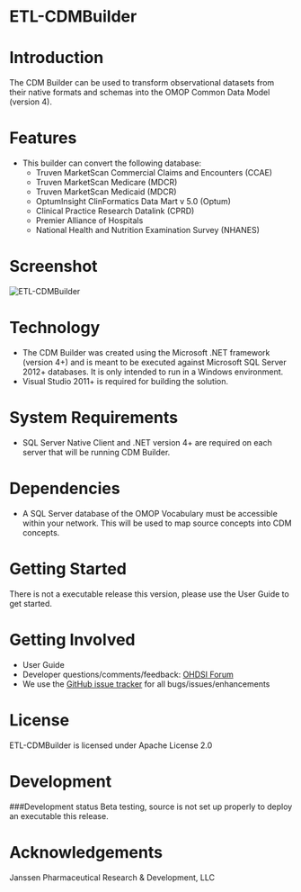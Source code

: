 ETL-CDMBuilder
==============

Introduction
========

The CDM Builder can be used to transform observational datasets from their native formats and schemas into the OMOP Common Data Model (version 4).  

Features
========
* This builder can convert the following database:
  * Truven MarketScan Commercial Claims and Encounters (CCAE)
  * Truven MarketScan Medicare (MDCR)
  * Truven MarketScan Medicaid (MDCR)
  * OptumInsight ClinFormatics Data Mart v 5.0 (Optum)
  * Clinical Practice Research Datalink (CPRD)
  * Premier Alliance of Hospitals
  * National Health and Nutrition Examination Survey (NHANES)

Screenshot
===========
<img src="https://github.com/OHDSI/ETL-CDMBuilder/blob/master/man/ScreenShot.png" alt="ETL-CDMBuilder" title="ETL-CDMBuilder" />

Technology
============
* The CDM Builder was created using the Microsoft .NET framework (version 4+) and is meant to be executed against Microsoft SQL Server 2012+ databases. It is only intended to run in a Windows environment. 
* Visual Studio 2011+ is required for building the solution.

System Requirements
============
* SQL Server Native Client and .NET version 4+ are required on each server that will be running CDM Builder.

Dependencies
============
 * A SQL Server database of the OMOP Vocabulary must be accessible within your network. This will be used to map source concepts into CDM concepts.
 
Getting Started
===============
There is not a executable release this version, please use the User Guide to get started.

Getting Involved
=============
* User Guide
* Developer questions/comments/feedback: <a href="http://forums.ohdsi.org/c/developers">OHDSI Forum</a>
* We use the <a href="../../issues">GitHub issue tracker</a> for all bugs/issues/enhancements

License
=======
ETL-CDMBuilder is licensed under Apache License 2.0

Development
===========

###Development status
Beta testing, source is not set up properly to deploy an executable this release.

Acknowledgements
===========
Janssen Pharmaceutical Research & Development, LLC
